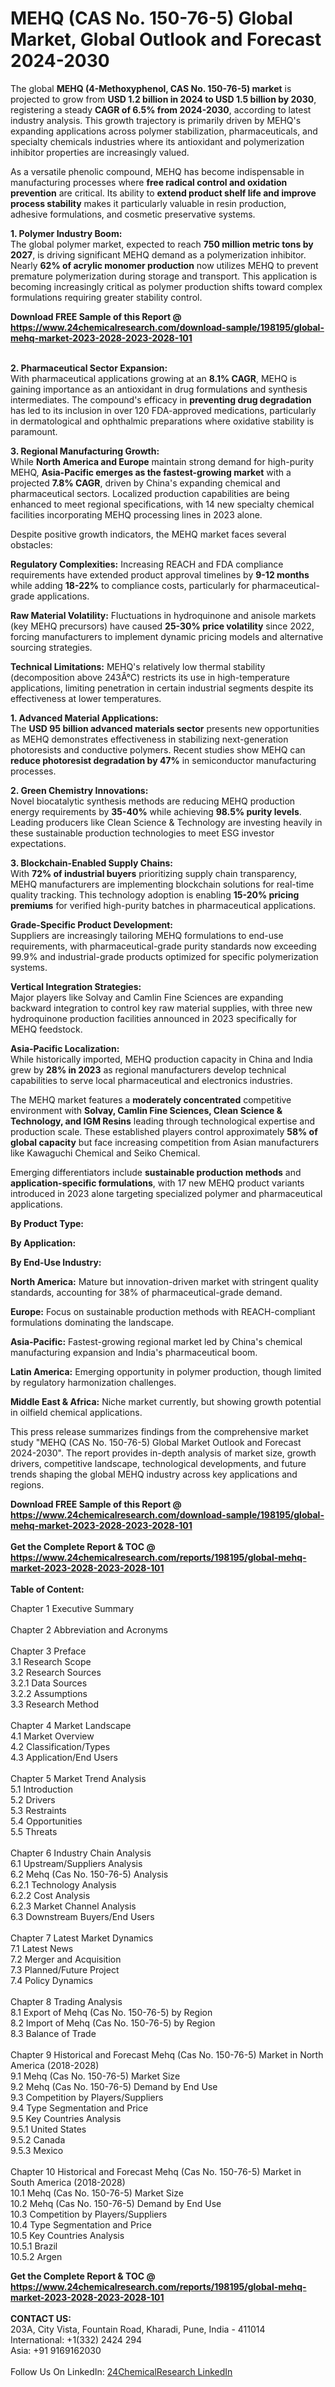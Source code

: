 <h1>MEHQ (CAS No. 150-76-5) Global Market, Global Outlook and Forecast 2024-2030</h1><p>The global <strong>MEHQ (4-Methoxyphenol, CAS No. 150-76-5) market</strong> is projected to grow from <strong>USD 1.2 billion in 2024 to USD 1.5 billion by 2030</strong>, registering a steady <strong>CAGR of 6.5% from 2024-2030</strong>, according to latest industry analysis. This growth trajectory is primarily driven by MEHQ's expanding applications across polymer stabilization, pharmaceuticals, and specialty chemicals industries where its antioxidant and polymerization inhibitor properties are increasingly valued.</p><p>As a versatile phenolic compound, MEHQ has become indispensable in manufacturing processes where <strong>free radical control and oxidation prevention</strong> are critical. Its ability to <strong>extend product shelf life and improve process stability</strong> makes it particularly valuable in resin production, adhesive formulations, and cosmetic preservative systems.</p><p><strong>1. Polymer Industry Boom:</strong><br>
The global polymer market, expected to reach <strong>750 million metric tons by 2027</strong>, is driving significant MEHQ demand as a polymerization inhibitor. Nearly <strong>62% of acrylic monomer production</strong> now utilizes MEHQ to prevent premature polymerization during storage and transport. This application is becoming increasingly critical as polymer production shifts toward complex formulations requiring greater stability control.</p><div><b>Download FREE Sample of this Report @ 
            <a href="https://www.24chemicalresearch.com/download-sample/198195/global-mehq-market-2023-2028-2023-2028-101">
            https://www.24chemicalresearch.com/download-sample/198195/global-mehq-market-2023-2028-2023-2028-101</a></b></div><br><p><strong>2. Pharmaceutical Sector Expansion:</strong><br>
With pharmaceutical applications growing at an <strong>8.1% CAGR</strong>, MEHQ is gaining importance as an antioxidant in drug formulations and synthesis intermediates. The compound's efficacy in <strong>preventing drug degradation</strong> has led to its inclusion in over 120 FDA-approved medications, particularly in dermatological and ophthalmic preparations where oxidative stability is paramount.</p><p><strong>3. Regional Manufacturing Growth:</strong><br>
While <strong>North America and Europe</strong> maintain strong demand for high-purity MEHQ, <strong>Asia-Pacific emerges as the fastest-growing market</strong> with a projected <strong>7.8% CAGR</strong>, driven by China's expanding chemical and pharmaceutical sectors. Localized production capabilities are being enhanced to meet regional specifications, with 14 new specialty chemical facilities incorporating MEHQ processing lines in 2023 alone.</p><p>Despite positive growth indicators, the MEHQ market faces several obstacles:</p><p><strong>Regulatory Complexities:</strong> Increasing REACH and FDA compliance requirements have extended product approval timelines by <strong>9-12 months</strong> while adding <strong>18-22%</strong> to compliance costs, particularly for pharmaceutical-grade applications.</p><p><strong>Raw Material Volatility:</strong> Fluctuations in hydroquinone and anisole markets (key MEHQ precursors) have caused <strong>25-30% price volatility</strong> since 2022, forcing manufacturers to implement dynamic pricing models and alternative sourcing strategies.</p><p><strong>Technical Limitations:</strong> MEHQ's relatively low thermal stability (decomposition above 243Â°C) restricts its use in high-temperature applications, limiting penetration in certain industrial segments despite its effectiveness at lower temperatures.</p><p><strong>1. Advanced Material Applications:</strong><br>
The <strong>USD 95 billion advanced materials sector</strong> presents new opportunities as MEHQ demonstrates effectiveness in stabilizing next-generation photoresists and conductive polymers. Recent studies show MEHQ can <strong>reduce photoresist degradation by 47%</strong> in semiconductor manufacturing processes.</p><p><strong>2. Green Chemistry Innovations:</strong><br>
Novel biocatalytic synthesis methods are reducing MEHQ production energy requirements by <strong>35-40%</strong> while achieving <strong>98.5% purity levels</strong>. Leading producers like Clean Science &amp; Technology are investing heavily in these sustainable production technologies to meet ESG investor expectations.</p><p><strong>3. Blockchain-Enabled Supply Chains:</strong><br>
With <strong>72% of industrial buyers</strong> prioritizing supply chain transparency, MEHQ manufacturers are implementing blockchain solutions for real-time quality tracking. This technology adoption is enabling <strong>15-20% pricing premiums</strong> for verified high-purity batches in pharmaceutical applications.</p><p><strong>Grade-Specific Product Development:</strong><br>
	Suppliers are increasingly tailoring MEHQ formulations to end-use requirements, with pharmaceutical-grade purity standards now exceeding 99.9% and industrial-grade products optimized for specific polymerization systems.</p><p><strong>Vertical Integration Strategies:</strong><br>
	Major players like Solvay and Camlin Fine Sciences are expanding backward integration to control key raw material supplies, with three new hydroquinone production facilities announced in 2023 specifically for MEHQ feedstock.</p><p><strong>Asia-Pacific Localization:</strong><br>
	While historically imported, MEHQ production capacity in China and India grew by <strong>28% in 2023</strong> as regional manufacturers develop technical capabilities to serve local pharmaceutical and electronics industries.</p><p>The MEHQ market features a <strong>moderately concentrated</strong> competitive environment with <strong>Solvay, Camlin Fine Sciences, Clean Science &amp; Technology, and IGM Resins</strong> leading through technological expertise and production scale. These established players control approximately <strong>58% of global capacity</strong> but face increasing competition from Asian manufacturers like Kawaguchi Chemical and Seiko Chemical.</p><p>Emerging differentiators include <strong>sustainable production methods</strong> and <strong>application-specific formulations</strong>, with 17 new MEHQ product variants introduced in 2023 alone targeting specialized polymer and pharmaceutical applications.</p><p><strong>By Product Type:</strong></p><p><strong>By Application:</strong></p><p><strong>By End-Use Industry:</strong></p><p><strong>North America:</strong> Mature but innovation-driven market with stringent quality standards, accounting for 38% of pharmaceutical-grade demand.</p><p><strong>Europe:</strong> Focus on sustainable production methods with REACH-compliant formulations dominating the landscape.</p><p><strong>Asia-Pacific:</strong> Fastest-growing regional market led by China's chemical manufacturing expansion and India's pharmaceutical boom.</p><p><strong>Latin America:</strong> Emerging opportunity in polymer production, though limited by regulatory harmonization challenges.</p><p><strong>Middle East &amp; Africa:</strong> Niche market currently, but showing growth potential in oilfield chemical applications.</p><p>This press release summarizes findings from the comprehensive market study "MEHQ (CAS No. 150-76-5) Global Market Outlook and Forecast 2024-2030". The report provides in-depth analysis of market size, growth drivers, competitive landscape, technological developments, and future trends shaping the global MEHQ industry across key applications and regions.</p><div><b>Download FREE Sample of this Report @ 
            <a href="https://www.24chemicalresearch.com/download-sample/198195/global-mehq-market-2023-2028-2023-2028-101">
            https://www.24chemicalresearch.com/download-sample/198195/global-mehq-market-2023-2028-2023-2028-101</a></b></div><br><div><b>Get the Complete Report & TOC @ 
            <a href="https://www.24chemicalresearch.com/reports/198195/global-mehq-market-2023-2028-2023-2028-101">
            https://www.24chemicalresearch.com/reports/198195/global-mehq-market-2023-2028-2023-2028-101</a></b></div><br>
            <b>Table of Content:</b><p>Chapter 1 Executive Summary<br />
<br />
Chapter 2 Abbreviation and Acronyms<br />
<br />
Chapter 3 Preface<br />
3.1 Research Scope<br />
3.2 Research Sources<br />
3.2.1 Data Sources<br />
3.2.2 Assumptions<br />
3.3 Research Method<br />
<br />
Chapter 4 Market Landscape<br />
4.1 Market Overview<br />
4.2 Classification/Types<br />
4.3 Application/End Users<br />
<br />
Chapter 5 Market Trend Analysis<br />
5.1 Introduction<br />
5.2 Drivers<br />
5.3 Restraints<br />
5.4 Opportunities<br />
5.5 Threats<br />
<br />
Chapter 6 Industry Chain Analysis<br />
6.1 Upstream/Suppliers Analysis<br />
6.2 Mehq (Cas No. 150-76-5) Analysis<br />
6.2.1 Technology Analysis<br />
6.2.2 Cost Analysis<br />
6.2.3 Market Channel Analysis<br />
6.3 Downstream Buyers/End Users<br />
<br />
Chapter 7 Latest Market Dynamics<br />
7.1 Latest News<br />
7.2 Merger and Acquisition<br />
7.3 Planned/Future Project<br />
7.4 Policy Dynamics<br />
<br />
Chapter 8 Trading Analysis<br />
8.1 Export of Mehq (Cas No. 150-76-5) by Region<br />
8.2 Import of Mehq (Cas No. 150-76-5) by Region<br />
8.3 Balance of Trade<br />
<br />
Chapter 9 Historical and Forecast Mehq (Cas No. 150-76-5) Market in North America (2018-2028)<br />
9.1 Mehq (Cas No. 150-76-5) Market Size<br />
9.2 Mehq (Cas No. 150-76-5) Demand by End Use<br />
9.3 Competition by Players/Suppliers<br />
9.4 Type Segmentation and Price<br />
9.5 Key Countries Analysis<br />
9.5.1 United States<br />
9.5.2 Canada<br />
9.5.3 Mexico<br />
<br />
Chapter 10 Historical and Forecast Mehq (Cas No. 150-76-5) Market in South America (2018-2028)<br />
10.1 Mehq (Cas No. 150-76-5) Market Size<br />
10.2 Mehq (Cas No. 150-76-5) Demand by End Use<br />
10.3 Competition by Players/Suppliers<br />
10.4 Type Segmentation and Price<br />
10.5 Key Countries Analysis<br />
10.5.1 Brazil<br />
10.5.2 Argen</p><div><b>Get the Complete Report & TOC @ 
            <a href="https://www.24chemicalresearch.com/reports/198195/global-mehq-market-2023-2028-2023-2028-101">
            https://www.24chemicalresearch.com/reports/198195/global-mehq-market-2023-2028-2023-2028-101</a></b></div><br><b>CONTACT US:</b><br>
            203A, City Vista, Fountain Road, Kharadi, Pune, India - 411014<br>
            International: +1(332) 2424 294<br>
            Asia: +91 9169162030 <br><br>
            Follow Us On LinkedIn: <a href="https://www.linkedin.com/company/24chemicalresearch/">24ChemicalResearch LinkedIn</a>